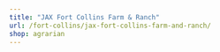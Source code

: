 ```yaml
---
title: "JAX Fort Collins Farm & Ranch"
url: /fort-collins/jax-fort-collins-farm-and-ranch/
shop: agrarian
---
```

